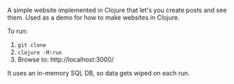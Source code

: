 A simple website implemented in Clojure that let's you create posts and see them. Used as a demo for how to make websites in Clojure.

To run:

1. `git clone`
2. `clojure -M:run`
3. Browse to: http://localhost:3000/

It uses an in-memory SQL DB, so data gets wiped on each run.
